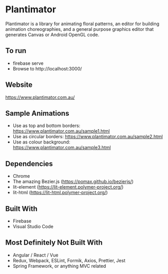 ﻿# Plantimator

Plantimator is a library for animating floral patterns, an editor for building animation choreographies, and a general purpose graphics editor that generates Canvas or Android OpenGL code.

## To run
- firebase serve
- Browse to http://localhost:3000/

## Website
https://www.plantimator.com.au/

## Sample Animations
- Use as top and bottom borders: https://www.plantimator.com.au/sample1.html  
- Use as circular borders: https://www.plantimator.com.au/sample2.html  
- Use as colour background: https://www.plantimator.com.au/sample3.html  

## Dependencies
- Chrome
- The amazing Bezier.js (https://pomax.github.io/bezierjs/)
- lit-element (https://lit-element.polymer-project.org/)
- lit-html (https://lit-html.polymer-project.org/)

## Built With
- Firebase
- Visual Studio Code

## Most Definitely Not Built With
- Angular / React / Vue
- Redux, Webpack, ESLint, Formik, Axios, Prettier, Jest
- Spring Framework, or anything MVC related
